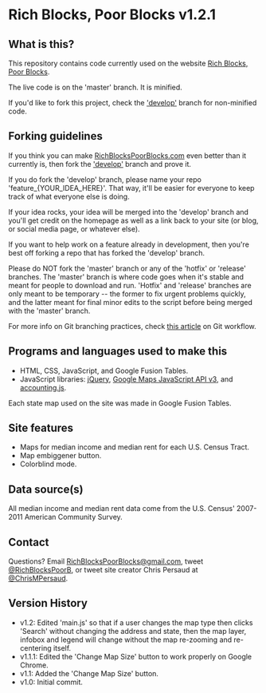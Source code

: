 Rich Blocks, Poor Blocks v1.2.1
===============================

## What is this? ##

This repository contains code currently used on the website [Rich Blocks, Poor Blocks](http://www.RichBlocksPoorBlocks.com).

The live code is on the 'master' branch. It is minified.

If you'd like to fork this project, check the ['develop'](https://github.com/myprogprojects/RichBlocksPoorBlocks/tree/develop) branch for non-minified code.


## Forking guidelines ##

If you think you can make [RichBlocksPoorBlocks.com](http://www.RichBlocksPoorBlocks.com) even better than it currently is, then fork the ['develop'](https://github.com/myprogprojects/RichBlocksPoorBlocks/tree/develop) branch and prove it. 

If you do fork the 'develop' branch, please name your repo 'feature_{YOUR_IDEA_HERE}'. That way, it'll be easier for everyone to keep track of what everyone else is doing.

If your idea rocks, your idea will be merged into the 'develop' branch and you'll get credit on the homepage as well as a link back to your site (or blog, or social media page, or whatever else).

If you want to help work on a feature already in development, then you're best off forking a repo that has forked the 'develop' branch.

Please do NOT fork the 'master' branch or any of the 'hotfix' or 'release' branches. The 'master' branch is where code goes when it's stable and meant for people to download and run. 'Hotfix' and 'release' branches are only meant to be temporary -- the former to fix urgent problems quickly, and the latter meant for final minor edits to the script before being merged with the 'master' branch.

For more info on Git branching practices, check [this article](http://nvie.com/posts/a-successful-git-branching-model/) on Git workflow.


## Programs and languages used to make this ##

- HTML, CSS, JavaScript, and Google Fusion Tables.
- JavaScript libraries: [jQuery](http://jquery.com/), [Google Maps JavaScript API v3](https://developers.google.com/maps/documentation/javascript/), and [accounting.js](http://josscrowcroft.github.com/accounting.js/).

Each state map used on the site was made in Google Fusion Tables.


## Site features ##

- Maps for median income and median rent for each U.S. Census Tract.
- Map embiggener button.
- Colorblind mode.


## Data source(s) ##

All median income and median rent data come from the U.S. Census' 2007-2011 American Community Survey.


## Contact ##

Questions? Email RichBlocksPoorBlocks@gmail.com, tweet [@RichBlocksPoorB](http://www.Twitter.com/RichBlocksPoorB), or tweet site creator Chris Persaud at [@ChrisMPersaud](http://www.Twitter.com/ChrisMPersaud).


## Version History ##

- v1.2: Edited 'main.js' so that if a user changes the map type then clicks 'Search' without changing the address and state, then the map layer, infobox and legend will change without the map re-zooming and re-centering itself.
- v1.1.1: Edited the 'Change Map Size' button to work properly on Google Chrome.
- v1.1: Added the 'Change Map Size' button.
- v1.0: Initial commit.
